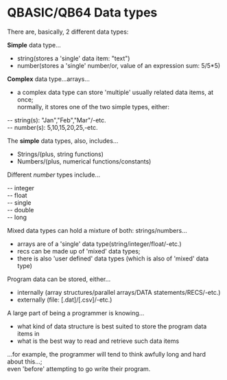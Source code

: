 # QBASIC/QB64 Data types

There are, basically, 2 different data types:   

**Simple** data type...  

- string(stores a 'single' data item: "text")  
- number(stores a 'single' number/or, value of an expression sum: 5/5*5)   

**Complex** data type...arrays...  

- a complex data type can store 'multiple' usually related data items, at once;    
  normally, it stores one of the two simple types, either:   

-- string(s): "Jan","Feb","Mar"/-etc.  
-- number(s): 5,10,15,20,25,-etc.    

The **simple** data types, also, includes...       

-  Strings/(plus, string functions)    
-  Numbers/(plus, numerical functions/constants)  

Different *number* types include...          

-- integer    
-- float  
-- single    
-- double  
-- long    

Mixed data types can hold a mixture of both: strings/numbers...

- arrays are of a 'single' data type(string/integer/float/-etc.)        
- recs can be made up of 'mixed' data types;   
- there is also 'user defined' data types (which is also of 'mixed' data type)    

Program data can be stored, either...

- internally (array structures/parallel arrays/DATA statements/RECS/-etc.)    
- externally (file: [.dat]/[.csv]/-etc.)  

A large part of being a programmer is knowing...  

- what kind of data structure is best suited to store the program data items in       
- what is the best way to read and retrieve such data items   

...for example, the programmer will tend to think awfully long and hard about this...;  
even 'before' attempting to go write their program.  
  

